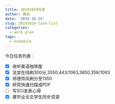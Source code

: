 ```yaml
---
title: 20191024任务
author: 黄俭
date: '2019-10-24'
slug: 20191024-task-list
categories:
  - work plan
tags:
  - Schedule
---
```

今日任务列表：

- [X] 收听美语咖啡屋
- [X] 法宣在线刷300分,3550,443/1063,3850,358/1063
- [X] 师德师风刷分至1350
- [X] 研究快速扫描成PDF
- [ ] 写SCI发表心得
- [X] 建毕业论文学生同步资源